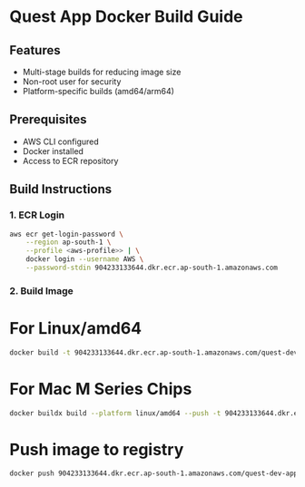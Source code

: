 # Quest App Docker Build Guide

## Features
- Multi-stage builds for reducing image size
- Non-root user for security
- Platform-specific builds (amd64/arm64)

## Prerequisites
- AWS CLI configured
- Docker installed
- Access to ECR repository

## Build Instructions

### 1. ECR Login
```bash
aws ecr get-login-password \
    --region ap-south-1 \
    --profile <aws-profile>> | \
    docker login --username AWS \
    --password-stdin 904233133644.dkr.ecr.ap-south-1.amazonaws.com
```

### 2. Build Image

# For Linux/amd64
```bash
docker build -t 904233133644.dkr.ecr.ap-south-1.amazonaws.com/quest-dev-app:latest .
```

# For Mac M Series Chips
```bash
docker buildx build --platform linux/amd64 --push -t 904233133644.dkr.ecr.ap-south-1.amazonaws.com/quest-dev-app:latest .
```

# Push image to registry
```bash
docker push 904233133644.dkr.ecr.ap-south-1.amazonaws.com/quest-dev-app:latest
```